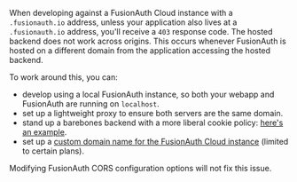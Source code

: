 When developing against a FusionAuth Cloud instance with a `.fusionauth.io` address, unless your application also lives at a `.fusionauth.io` address, you'll receive a `403` response code. The hosted backend does not work across origins. This occurs whenever FusionAuth is hosted on a different domain from the application accessing the hosted backend.

To work around this, you can:

* develop using a local FusionAuth instance, so both your webapp and FusionAuth are running on `localhost`.
* set up a lightweight proxy to ensure both servers are the same domain.
* stand up a barebones backend with a more liberal cookie policy: [here's an example](https://github.com/FusionAuth/fusionauth-example-react-sdk/tree/main/server).
* set up a [custom domain name for the FusionAuth Cloud instance](/docs/get-started/run-in-the-cloud/cloud#updating-with-existing-custom-domains) (limited to certain plans).

Modifying FusionAuth CORS configuration options will not fix this issue.
